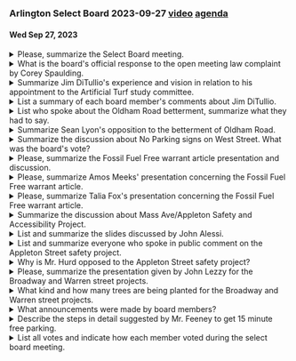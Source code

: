 ### Arlington Select Board 2023-09-27  [video](https://www.youtube.com/watch?v=w9x0vrsAIto) [agenda](https://arlington.novusagenda.com/agendapublic/MeetingView.aspx?MeetingID=1905&MinutesMeetingID=-1&doctype=Agenda)
#### Wed Sep 27, 2023

<details><summary>Please, summarize the Select Board meeting.</summary>

> The Select Board meeting began with a moment of silence in honor of the late Charlie Lyons, a former member of the board and a significant contributor to the community. The board then discussed a complaint made under the open meeting law, concluding that the complaint was not relevant to the law. The board appointed Jim DiTullio to the Artificial Turf Study Committee, praising his expertise in environmental protection and his commitment to the town. The board also discussed the success of the recent town day, thanking staff for their hard work and expressing relief that the weather held up. The board also discussed the senior parking sticker program, the new coach of the Arlington High football team, and the overnight parking pilot. The meeting concluded with the board agreeing to adjourn.
</details><details><summary>What is the board's official response to the open meeting law complaint by Corey Spaulding.</summary>

> The board's official response to the open meeting law complaint by Corey Spaulding, as summarized by the Chair and Attorney Heim, is that the complaint is not really an open meeting law complaint. The complaint was about not putting a specific item on the agenda, which is not relevant to open meeting law. The second point is that the chair of any body is not obligated to put an item on the agenda. The board does not have to put any matter on its agenda or discuss anything. It can have an open forum, and when it does so, it's obligated to let people essentially say their piece, but it's also having a business meeting. The purpose is to get through the agenda items that the board wants to attend to.
</details><details><summary>Summarize Jim DiTullio's experience and vision in relation to his appointment to the Artificial Turf study committee.</summary>

> Jim DiTullio has a long history of involvement in environmental protection and sustainability issues, both professionally and within his town. He has practiced law for nearly 20 years, during which time he has dealt with environmental issues in both the public and private sectors. He has also been active in his town, serving as a member of the town meeting and as a leader and supporter of the plastic bag ban. He was one of the inaugural members of the Clean Energy Future Committee and has remained on that committee for five years. DiTullio expressed a commitment to approaching the Artificial Turf study committee with an open mind, free of biases or prejudices. He emphasized his intention to follow the facts and the science, and to make recommendations that could benefit the town and empower its leaders to make informed decisions.
</details><details><summary>List a summary of each board member's comments about Jim DiTullio.</summary>

> 1. Chair Helmuth: Chair Helmuth expressed his confidence in Mr. DiTullio's ability to bring impartiality to the committee and follow the facts. He also expressed his anticipation for the outcome of the committee's work.

2. Mrs. Mahan: Mrs. Mahan enthusiastically voted to approve Mr. DiTullio's appointment, praising his commitment to Arlington, his professional resume, and his experience in impactful discussions at the Statehouse. She also expressed her appreciation for his willingness to serve despite his busy schedule.

3. Mr. Dickinson: Mr. Dickinson seconded the motion to approve Mr. DiTullio's appointment, noting his qualifications and experience. He also humorously suggested that his vote might be contingent on Mr. DiTullio's views on term limits for the select board.

4. Mr. DeCorsi: Mr. DeCorsi thanked Mr. DiTullio for his interest and willingness to serve on the committee. He also expressed his anticipation for the committee's recommendations and the potential for cooler heads to prevail in the discussions.

5. Mr. Diggins: Mr. Diggins seconded the motion to approve Mr. DiTullio's appointment and did not make any specific comments about Mr. DiTullio.
</details><details><summary>List who spoke about the Oldham Road betterment, summarize what they had to say.</summary>

> 1. Sanjeev, a resident of 10 Oldham Road, spoke in favor of the betterment. He highlighted the poor condition of the road, including large potholes, and the safety issues this presents for pedestrians, cyclists, and drivers. He also noted that the majority of residents are in favor of the road work and are willing to pay upfront for it.

2. Sean Lyons, a resident of 22 Oldham Road, spoke against the betterment. He expressed concerns that repaving the road would turn it into a highway and disrupt the quiet nature of the neighborhood. He also suggested that utility work should be completed before any road work and requested that the project be postponed until spring.

3. Kathy Lyons, also a resident of 22 Oldham Road, questioned why certain houses were being excluded from the betterment. She argued that the cost should be shared by all residents of the street, not just a select few.

4. Dan and Terry Shine, residents of 23 Oldham Road, thanked Ms. Cantor for her work on the project. They expressed a preference for the original proposal to do the street up to Country Club Lane and questioned why the board was not voting on this proposal. They also asked for the name of the contractor and where exactly the new surface would stop in front of their house.

5. Richard Quartz, a resident of 9 Oldham Road, spoke in favor of the betterment. He agreed with his neighbors about the poor state of the street and described it as very dangerous. He expressed his hope that the road would be paved as soon as possible.
</details><details><summary>Summarize Sean Lyon's opposition to the betterment of Oldham Road.</summary>

> Sean Lyons, a resident of 22 Oldham Road, expressed several reasons for his opposition to the betterment of Oldham Road. Firstly, he was concerned that improving the street would turn it into a highway, increasing traffic and noise. He also argued that the road's current condition, while not perfect, was comparable to other prestigious areas and served to slow down traffic. Lyons also expressed dissatisfaction with the process, stating that he felt there had been insufficient communication and consultation with residents. He suggested that if the road was to be improved, it should be done in its entirety rather than in sections, and that residents should be given the opportunity to bring in utilities and make other improvements first. He also proposed that the work be postponed until spring to allow for these preparations.
</details><details><summary>Summarize the discussion about No Parking signs on West Street.  What was the board's vote?</summary>

> The board discussed the placement of No Parking signs on West Street. The discussion was initiated by a request from local residents who were concerned about safety issues due to cars parking too close to their driveways. The board reviewed a memo from the town's transportation director, who had consulted with the police department and public works, and agreed that the No Parking signs were necessary for safety reasons. The board unanimously voted in favor of approving the No Parking signs.
</details><details><summary>Please, summarize the Fossil Fuel Free warrant article presentation and discussion.</summary>

> The Fossil Fuel Free warrant article presentation was led by Talia Fox, the Sustainability Manager for the Town of Arlington, and Amos Meeks, a member of the Clean Energy Future Committee. They presented an updated bylaw that aims to restrict and prohibit new building construction and major renovation projects that are not fossil fuel free. The updated bylaw aligns with the Department of Energy Resources' model rule and includes references to the specialized stretch energy code. It also redefines major renovation to align square footage thresholds with the specialized code and model rule. The bylaw removes the exemption for indoor cooking appliances, introduces a new square footage threshold for the exemption for multifamily building domestic hot water, and changes the effective date of the bylaw to three months following DOER approval. The Select Board unanimously supported the motion for the updated bylaw.
</details><details><summary>Please, summarize Amos Meeks' presentation concerning the Fossil Fuel Free warrant article.</summary>

> Amos Meeks, a member of the Clean Energy Future Committee, presented on the Fossil Fuel Free warrant article. He explained that the article is part of the town's net zero action plan, which aims to reduce greenhouse gas emissions by 2050. The strategy involves electrifying everything as much as possible while simultaneously cleaning the grid. The warrant article 14 specifically proposes to amend the town bylaws to restrict and prohibit new building construction and major renovation projects that are not fossil fuel free. Meeks emphasized that the goal is to stop building new structures that will later need costly renovations to become fossil fuel free. He also mentioned that Arlington has already taken action on this priority, with 92% of town meeting members voting to enact the Clean Heat Bylaw in 2020.
</details><details><summary>Please, summarize Talia Fox's presentation concerning the Fossil Fuel Free warrant article.</summary>

> Talia Fox, the Sustainability Manager for the Town of Arlington, presented on the Fossil Fuel Free warrant article. The proposed updates to the 2020 Clean Heat Bylaw aim to align with the Department of Energy Resources' (DOER) model rule and advances in technology and policy. The updated bylaw's enforcement framework for new construction references the specialized code by eliminating pathways in the specialized code that allow the use of fossil fuels. The bylaw redefines major renovation to align square footage thresholds with the specialized code and DOER model rule. The exemption for indoor cooking appliances has been removed due to the negative impacts on human health. The bylaw contains a new square footage threshold for the exemption for multifamily building domestic hot water. The effective date of the bylaw has been changed to three months following DOER approval. The bylaw would apply to new homes, major renovations, new commercial buildings, and commercial major renovation projects.
</details><details><summary>Summarize the discussion about Mass Ave/Appleton Safety and Accessibility Project.</summary>

> The discussion about the Mass Ave/Appleton Safety and Accessibility Project was led by John Alessi, the senior transportation planner in the Department of Planning and Community Development. He was joined by Claire Ricker, the director of the department, and three consultants from Stantec. They presented the final conceptual design of the project, which aims to improve safety and accessibility at the intersection of Mass Ave and Appleton Street. The design includes new traffic signals, crosswalks, separated bike lanes, and increased visibility for all roadway users. The project team has added 11 parking spaces, incorporated the driveway to the 1165R Mass Ave housing development, reopened Appleton Place to one-way traffic, moved the crosswalk and curb extension at Quinn Road, and incorporated the driveway design of the approved Hotel Lexington hospitality project. The team requested a vote on the final conceptual design so that they can apply for another Mass Works grant to fund construction of the project.
</details><details><summary>List and summarize the slides discussed by John Alessi.</summary>

> John Alessi discussed several slides during his presentation. Here are the summaries of the key slides:

1. Introduction Slide: This slide introduced John Alessi, the senior transportation planner in the Department of Planning and Community Development, and his team.

2. Project Overview Slide: This slide provided an overview of the proposed Mass Ave. and Appleton Street redesign. It outlined the project's goals, including improving safety, integrating the corridor with local amenities, supporting the corridor's activity and growth, and enhancing resilience.

3. Design Goals Slide: This slide detailed the design goals for the project, which were informed by the town's existing planning documents, resident feedback, and stakeholder engagement.

4. Engagement Activities Slide: This slide listed the engagement activities that the team had undertaken since the last select board presentation, including public consultations and meetings with stakeholders.

5. Final Concept Slide: This slide presented the final concept for the project and the changes that had been made since the last presentation. It also requested a vote on the final concept.

6. Project Scope Expansion Slide: This slide explained why the project scope was expanded beyond the Mass Ave. and Appleton Street intersection to include the area between Richardson Ave to the west and Quinn Road to the east.

7. Study Process Slide: This slide provided an overview of the study's process to date, which led to the final conceptual design being presented.

8. Challenges Slide: This slide highlighted the challenges along the corridor, including no crossings along Mass Ave near the foot of the rocks, poor sight lines along the corridor's curves, and the need for action to prevent crashes.

9. Next Steps Slide: This slide outlined the next steps if the concept design is approved, including advancing the design to a more granular level and applying for another Mass Works grant to fund construction of the project.
</details><details><summary>List and summarize everyone who spoke in public comment on the Appleton Street safety project.</summary>

> 1. Barry Jaspin: A resident of 11 Campbell Road, Barry is a recent convert to bicycle commuting and also a driver. He expressed strong support for the bike infrastructure improvements in the proposed plan, noting that bike lanes make a significant difference in safety and convenience. He also mentioned that he now prioritizes going to businesses that he can reach by bike.

2. Daniel Fulop: A resident of 55 Mount Vernon Street, Daniel urged the board to vote in favor of the proposal. He emphasized the importance of keeping the protected bike lanes and appreciated the efforts to balance the needs of different road users.

3. Steve Petrocker: A resident of Mystic Street, Steve expressed strong support for the bike lane improvements and the overall safety measures for all road users. He mentioned that he picks up his daughter from Arlington Heights Nursery School and is willing to take a longer route for the sake of safety.

4. Jennifer Lutowsky: A resident of 76 Oxford Street, Jennifer voiced strong support for the proposed plan, particularly the protected bike lanes and improvements to crosswalks and signals. She emphasized the urgency of the improvements for safety and addressing the climate crisis. She also shared her positive experience with protected bike lanes in Cambridge.

5. Petru Sofio: A resident of 8 Elmore Street, Petru expressed strong support for the project. As a former student of the Audison School and a frequent user of the intersection, he shared his personal experiences of feeling unsafe crossing the street and going out of his way to avoid the intersection. He expressed excitement about the potential transformation of the corridor with the implementation of the project.
</details><details><summary>Why is Mr. Hurd opposed to the Appleton Street safety project?</summary>

> The text does not provide a direct statement from Mr. Hurd opposing the Appleton Street safety project. However, it does indicate that he felt disregarded by town staff and believed that the project could have addressed safety issues and other concerns in a better way. He also expressed disappointment that he did not get to see a second conceptual design for the project.
</details><details><summary>Please, summarize the presentation given by John Lezzy for the Broadway and Warren street projects.</summary>

> John Lezzy, the senior transportation planner in the Department of Planning and Community Development, presented the final conceptual design for the Mass Ave and Appleton Street Safety and Accessibility Corridor Project. He explained that the project was expanded to address safety and accessibility issues beyond one intersection, taking into consideration the greater context of the area, including businesses, future housing developments, the church, the Audison School, and more. The design goals were to protect all roadway users, integrate the corridor with local amenities, support the corridor's activity and growth, and be resilient. The project will include 45 total trees, with 21 existing trees to remain and 24 proposed new trees. He also mentioned that bicycle parking will be incorporated into the design work. The board was asked to approve the conceptual design so that the town can use grant funding received in a MassWorks grant to design and engineer the final project.
</details><details><summary>What kind and how many trees are being planted for the Broadway and Warren street projects.</summary>

> The presentation does not specify the type of trees being planted for the Broadway and Warren street projects. However, it does mention that 24 new trees will be planted as part of the Mass Ave. and Appleton Street Safety and Accessibility Corridor Project. The types of trees will be selected in consultation with Arlington's tree warden and the Department of Public Works.
</details><details><summary>What announcements were made by board members?</summary>

> The board member, Mr. DeCorsi, announced that he would recuse himself from the discussions on Item 12 and Item 11. For Item 12, which is about fossil fuel, he stated that he would recuse himself due to his legal work for National Grid. For Item 11, which is about the Mass Ave. Appleton Safety Project Design, he stated that he would recuse himself because his sister-in-law is a business owner on Mass Ave. between 4th Street and Appleton Street, which presents a conflict of interest.
</details><details><summary>Describe the steps in detail suggested by Mr. Feeney to get 15 minute free parking.</summary>

> The steps suggested by Mr. Feeney to get 15 minute free parking are as follows:

1. Proposal: Mr. Feeney first proposed the idea of implementing 15 minute free parking in certain areas. This could be done during a town meeting or board discussion.

2. Discussion: The proposal would then be discussed among the board members or town officials. They would consider the benefits and potential drawbacks of such a system.

3. Public Input: It may be beneficial to gather public input on the proposal. This could be done through public meetings or surveys.

4. Planning: If the proposal is well received, the next step would be to plan out the logistics of the 15 minute free parking. This would include deciding on which areas it would be implemented, how it would be enforced, and any necessary changes to parking meters or signage.

5. Approval: The plan would then need to be approved by the necessary governing bodies. This could include the town board, city council, or other relevant authorities.

6. Implementation: Once approved, the plan could be put into action. This would involve updating parking meters and signage, and informing the public of the change.

7. Review: After a certain period of time, it would be beneficial to review the system to ensure it is working as intended and to make any necessary adjustments.
</details><details><summary>List all votes and indicate how each member voted during the select board meeting.</summary>

> 1. Vote to approve the consent agenda: All members voted in favor (5-0).
2. Vote to appoint Mr. DiTullio to the Artificial Turf Study Committee: All members voted in favor (5-0).
3. Vote to support the updated concept design for the Mass Ave. and Appleton Street redesign: All members voted in favor (4-0), with Mr. DeCoursey abstaining.
</details>